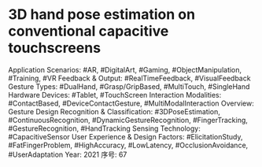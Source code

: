 # 3D hand pose estimation on conventional capacitive touchscreens

Application Scenarios: #AR, #DigitalArt, #Gaming, #ObjectManipulation, #Training, #VR
Feedback & Output: #RealTimeFeedback, #VisualFeedback
Gesture Types: #DualHand, #Grasp/GripBased, #MultiTouch, #SingleHand
Hardware Devices: #Tablet, #TouchScreen
Interaction Modalities: #ContactBased, #DeviceContactGesture, #MultiModalInteraction
Overview: Gesture Design
Recognition & Classification: #3DPoseEstimation, #ContinuousRecognition, #DynamicGestureRecognition, #FingerTracking, #GestureRecognition, #HandTracking
Sensing Technology: #CapacitiveSensor
User Experience & Design Factors: #ElicitationStudy, #FatFingerProblem, #HighAccuracy, #LowLatency, #OcclusionAvoidance, #UserAdaptation
Year: 2021
序号: 67